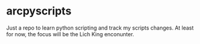 # arcpyscripts
Just a repo to learn python scripting and track my scripts changes. At least for now, the focus will be the Lich King enconunter.
